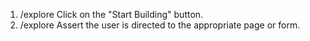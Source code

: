 1. /explore Click on the "Start Building" button.
2. /explore Assert the user is directed to the appropriate page or form.